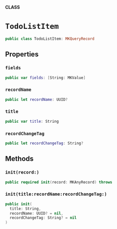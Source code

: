 **CLASS**

# `TodoListItem`

```swift
public class TodoListItem: MKQueryRecord
```

## Properties
### `fields`

```swift
public var fields: [String: MKValue]
```

### `recordName`

```swift
public let recordName: UUID?
```

### `title`

```swift
public var title: String
```

### `recordChangeTag`

```swift
public let recordChangeTag: String?
```

## Methods
### `init(record:)`

```swift
public required init(record: MKAnyRecord) throws
```

### `init(title:recordName:recordChangeTag:)`

```swift
public init(
  title: String,
  recordName: UUID? = nil,
  recordChangeTag: String? = nil
)
```
